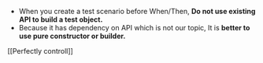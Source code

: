 - When you create a test scenario before When/Then,
  **Do not use existing API to build a test object.**
- Because it has dependency on API which is not our topic,
  It is **better to use pure constructor or builder.**

[[Perfectly controll]]